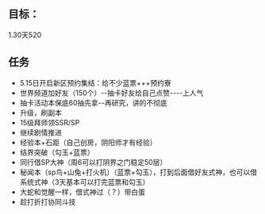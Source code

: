 目标：
---
1.30天520


任务
---
* 5.15日开启新区预约集结：给不少蓝票+++预约寮
* 世界频道加好友（150个）--抽卡好友给自己点赞----上人气
* 抽卡活动本保底60抽先拿--再研究，讲的不彻底
* 升级，刷副本
* 15级拜师领SSR/SP
* 继续剧情推进
* 经验本+石距（自己创房，阴阳师才有经验）
* 结界突破（勾玉+蓝票）
* 同行借SP大神（周6可以打阴界之门稳定50层）
* 秘闻本（sp鸟+山兔+打火机）（蓝票+勾玉），打到后面借好友式神，也可以借系统式神（3天基本可以打完蓝票和勾玉）
* 大蛇和觉醒一样，借式神过（？）带白蛋
* 趁打折打协同斗技

